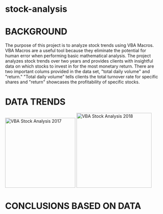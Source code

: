 # stock-analysis

# BACKGROUND
The purpose of this project is to analyze stock trends using VBA Macros. VBA Macros are a useful tool because they eliminate the potential for human error when performing basic mathematical analysis. The project analyzes stock trends over two years and provides clients with insightful data on which stocks to invest in for the most monetary return. There are two important colums provided in the data set, "total daily volume" and "return." "Total daily volume" tells clients the total turnover rate for specific shares and "return" showcases the profitability of specific stocks. 

# DATA TRENDS
<img width="227" alt="VBA Stock Analysis 2017" src="https://user-images.githubusercontent.com/57889124/69503802-84134d80-0ed2-11ea-97a1-57c85abe069a.png">
<img width="243" alt="VBA Stock Analysis 2018" src="https://user-images.githubusercontent.com/57889124/69503710-70b3b280-0ed1-11ea-94b5-1c2641f12e69.png">

# CONCLUSIONS BASED ON DATA
